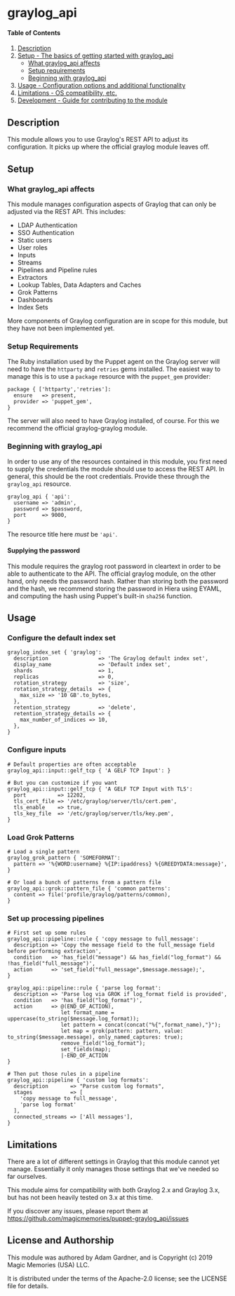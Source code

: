 # graylog_api

#### Table of Contents

1. [Description](#description)
2. [Setup - The basics of getting started with graylog_api](#setup)
    * [What graylog_api affects](#what-graylog_api-affects)
    * [Setup requirements](#setup-requirements)
    * [Beginning with graylog_api](#beginning-with-graylog_api)
3. [Usage - Configuration options and additional functionality](#usage)
4. [Limitations - OS compatibility, etc.](#limitations)
5. [Development - Guide for contributing to the module](#development)

## Description

This module allows you to use Graylog's REST API to adjust its configuration.
It picks up where the official graylog module leaves off.

## Setup

### What graylog_api affects

This module manages configuration aspects of Graylog that can only be adjusted
via the REST API. This includes:

* LDAP Authentication
* SSO Authentication
* Static users
* User roles
* Inputs
* Streams
* Pipelines and Pipeline rules
* Extractors
* Lookup Tables, Data Adapters and Caches
* Grok Patterns
* Dashboards
* Index Sets

More components of Graylog configuration are in scope for this module, but they
have not been implemented yet.

### Setup Requirements

The Ruby installation used by the Puppet agent on the Graylog server will need
to have the `httparty` and `retries` gems installed. The easiest way to manage
this is to use a `package` resource with the `puppet_gem` provider:

```puppet
package { ['httparty','retries']:
  ensure   => present,
  provider => 'puppet_gem',
}
```

The server will also need to have Graylog installed, of course. For this we
recommend the official graylog-graylog module.

### Beginning with graylog_api

In order to use any of the resources contained in this module, you first need
to supply the credentials the module should use to access the REST API. In
general, this should be the root credentials. Provide these through the
`graylog_api` resource.

```puppet
graylog_api { 'api':
  username => 'admin',
  password => $password,
  port     => 9000,
}
```

The resource title here _must_ be `'api'`.

#### Supplying the password
This module requires the graylog root password in cleartext in order to be able
to authenticate to the API. The official graylog module, on the other hand,
only needs the password hash. Rather than storing both the password and the
hash, we recommend storing the password in Hiera using EYAML, and computing the
hash using Puppet's built-in `sha256` function.

## Usage

### Configure the default index set

```puppet
graylog_index_set { 'graylog':
  description                => 'The Graylog default index set',
  display_name               => 'Default index set',
  shards                     => 1,
  replicas                   => 0,
  rotation_strategy          => 'size',
  rotation_strategy_details  => {
    max_size => '10 GB'.to_bytes,
  },
  retention_strategy         => 'delete',
  retention_strategy_details => {
    max_number_of_indices => 10,
  },
}
```

### Configure inputs

```puppet
# Default properties are often acceptable
graylog_api::input::gelf_tcp { 'A GELF TCP Input': }

# But you can customize if you want
graylog_api::input::gelf_tcp { 'A GELF TCP Input with TLS':
  port          => 12202,
  tls_cert_file => '/etc/graylog/server/tls/cert.pem',
  tls_enable    => true,
  tls_key_file  => '/etc/graylog/server/tls/key.pem',
}
```

### Load Grok Patterns

```puppet
# Load a single pattern
graylog_grok_pattern { 'SOMEFORMAT':
  pattern => '%{WORD:username} %{IP:ipaddress} %{GREEDYDATA:message}',
}

# Or load a bunch of patterns from a pattern file
graylog_api::grok::pattern_file { 'common patterns':
  content => file('profile/graylog/patterns/common),
}
```

### Set up processing pipelines

```puppet
# First set up some rules
graylog_api::pipeline::rule { 'copy message to full_message':
  description => 'Copy the message field to the full_message field before performing extraction',
  condition   => 'has_field("message") && has_field("log_format") && !has_field("full_message")',
  action      => 'set_field("full_message",$message.message);',
}

graylog_api::pipeline::rule { 'parse log format':
  description => 'Parse log via GROK if log_format field is provided',
  condition   => 'has_field("log_format")',
  action      => @(END_OF_ACTION),
                 let format_name = uppercase(to_string($message.log_format));
                 let pattern = concat(concat("%{",format_name),"}");
                 let map = grok(pattern: pattern, value: to_string($message.message), only_named_captures: true);
                 remove_field("log_format");
                 set_fields(map);
                 |-END_OF_ACTION
}

# Then put those rules in a pipeline
graylog_api::pipeline { 'custom log formats':
  description       => "Parse custom log formats",
  stages            => [
    'copy message to full_message',
    'parse log format'
  ],
  connected_streams => ['All messages'],
}
```

## Limitations

There are a lot of different settings in Graylog that this module cannot yet
manage. Essentially it only manages those settings that we've needed so far
ourselves.

This module aims for compatibility with both Graylog 2.x and Graylog 3.x, but
has not been heavily tested on 3.x at this time.

If you discover any issues, please report them at
https://github.com/magicmemories/puppet-graylog_api/issues

## License and Authorship

This module was authored by Adam Gardner, and is Copyright (c) 2019 Magic Memories (USA) LLC.

It is distributed under the terms of the Apache-2.0 license; see the LICENSE file for details.